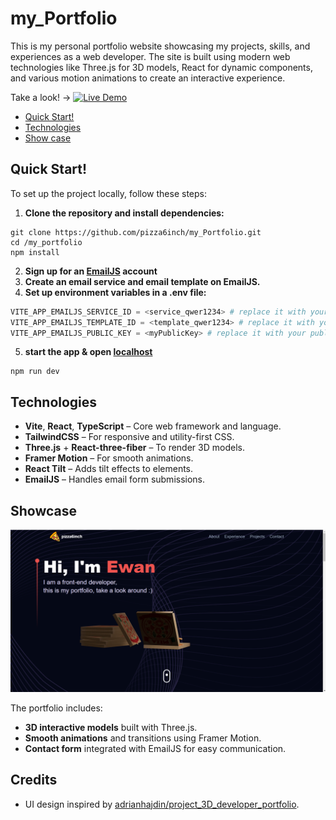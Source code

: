 # my_Portfolio

This is my personal portfolio website showcasing my projects, skills, and experiences as a web developer. The site is built using modern web technologies like Three.js for 3D models, React for dynamic components, and various motion animations to create an interactive experience.

Take a look! -> [![Live Demo](https://img.shields.io/badge/Live-Demo-blue)](https://my-portfolio-kappa-six-33.vercel.app/)

- [Quick Start!](#quick-start)
- [Technologies](#technologies)
- [Show case](#showcase)

## Quick Start!

To set up the project locally, follow these steps:

1. **Clone the repository and install dependencies:**

```
git clone https://github.com/pizza6inch/my_Portfolio.git
cd /my_portfolio
npm install
```

2. **Sign up for an [EmailJS](https://www.emailjs.com/) account**
3. **Create an email service and email template on EmailJS.**
4. **Set up environment variables in a .env file:**

```py
VITE_APP_EMAILJS_SERVICE_ID = <service_qwer1234> # replace it with your service ID
VITE_APP_EMAILJS_TEMPLATE_ID = <template_qwer1234> # replace it with your template ID
VITE_APP_EMAILJS_PUBLIC_KEY = <myPublicKey> # replace it with your public key
```

5. **start the app & open [localhost](http://localhost:5173)**

```
npm run dev
```

## Technologies

- **Vite**, **React**, **TypeScript** – Core web framework and language.
- **TailwindCSS** – For responsive and utility-first CSS.
- **Three.js** + **React-three-fiber** – To render 3D models.
- **Framer Motion** – For smooth animations.
- **React Tilt** – Adds tilt effects to elements.
- **EmailJS** – Handles email form submissions.

## Showcase

![img](src/assets/portfolio.png)

The portfolio includes:

- **3D interactive models** built with Three.js.
- **Smooth animations** and transitions using Framer Motion.
- **Contact form** integrated with EmailJS for easy communication.

## Credits

- UI design inspired by [adrianhajdin/project_3D_developer_portfolio](https://github.com/adrianhajdin/project_3D_developer_portfolio).
